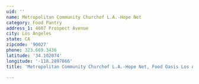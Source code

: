 ```yaml
---
uid: ''
name: Metropolitan Community Churchof L.A.-Hope Net
category: Food Pantry
address_1: 4607 Prospect Avenue
city: Los Angeles
state: CA
zipcode: '90027'
phone: 323.669.3436
latitude: '34.102074'
longitude: '-118.2897866'
title: 'Metropolitan Community Churchof L.A.-Hope Net, Food Oasis Los Angeles'

---
```

